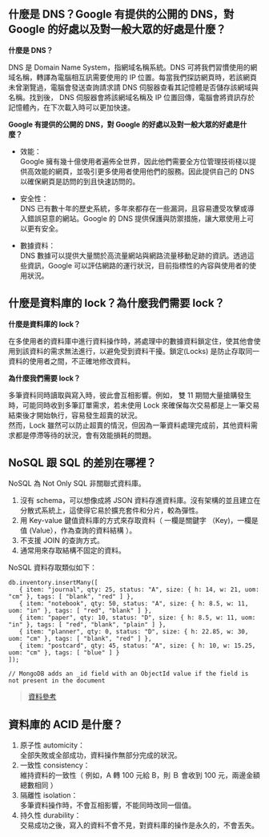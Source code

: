 ## 什麼是 DNS？Google 有提供的公開的 DNS，對 Google 的好處以及對一般大眾的好處是什麼？

**什麼是 DNS？**

DNS 是 Domain Name System，指網域名稱系統。DNS 可將我們習慣使用的網域名稱，轉譯為電腦相互訊需要使用的 IP 位置。每當我們探訪網頁時，若該網頁未曾瀏覽過，電腦會發送查詢請求請 DNS 伺服器查看其記憶體是否儲存該網域與名稱。找到後， DNS 伺服器會將該網域名稱及 IP 位置回傳，電腦會將資訊存於記憶體內，在下次載入時可以更加快速。

**Google 有提供的公開的 DNS，對 Google 的好處以及對一般大眾的好處是什麼？**

* 效能：</br>
	Google 擁有幾十億使用者遍佈全世界，因此他們需要全方位管理技術棧以提供高效能的網頁，並吸引更多使用者使用他們的服務。因此提供自己的 DNS 以確保網頁是訪問的到且快速訪問的。

* 安全性：</br>
	DNS 已有數十年的歷史系統，多年來都存在一些漏洞，且容易遭受攻擊或導入錯誤惡意的網站。Google 的 DNS 提供保護與防禦措施，讓大眾使用上可以更有安全。

* 數據資料：</br>
	DNS 數據可以提供大量關於高流量網站與網路流量移動足跡的資訊。透過這些資訊，Google 可以評估網路的運行狀況，目前指標性的內容與使用者的使用狀況。


## 什麼是資料庫的 lock？為什麼我們需要 lock？

**什麼是資料庫的 lock？**

在多使用者的資料庫中進行資料操作時，將處理中的數據資料鎖定住，使其他會使用到該資料的需求無法進行，以避免受到資料干擾。鎖定(Locks) 是防止存取同一資料的使用者之間，不正確地修改資料。

**為什麼我們需要 lock？**

多筆資料同時讀取與寫入時，彼此會互相影響。例如， 雙 11 期間大量搶購發生時，可能同時收到多筆訂單需求，若未使用 Lock 來確保每次交易都是上一筆交易結束後才開始執行，容易發生超賣的狀況。</br>
然而，Lock 雖然可以防止超賣的情況，但因為一筆資料處理完成前，其他資料需求都是停滯等待的狀況，會有效能損耗的問題。

## NoSQL 跟 SQL 的差別在哪裡？
NoSQL 為 Not Only SQL 非關聯式資料庫。

1. 沒有 schema，可以想像成將 JSON 資料存進資料庫。沒有架構的並且建立在分散式系統上，這使得它易於擴充套件和分片，較為彈性。
2. 用 Key-value 鍵值資料庫的方式來存取資料（ 一欄是關鍵字 （Key)，一欄是值 (Value），作為查詢的資料結構 ）。
3. 不支援 JOIN 的查詢方式。
4. 通常用來存取結構不固定的資料。

NoSQL 資料存取類似如下：

```
db.inventory.insertMany([
   { item: "journal", qty: 25, status: "A", size: { h: 14, w: 21, uom: "cm" }, tags: [ "blank", "red" ] },
   { item: "notebook", qty: 50, status: "A", size: { h: 8.5, w: 11, uom: "in" }, tags: [ "red", "blank" ] },
   { item: "paper", qty: 10, status: "D", size: { h: 8.5, w: 11, uom: "in" }, tags: [ "red", "blank", "plain" ] },
   { item: "planner", qty: 0, status: "D", size: { h: 22.85, w: 30, uom: "cm" }, tags: [ "blank", "red" ] },
   { item: "postcard", qty: 45, status: "A", size: { h: 10, w: 15.25, uom: "cm" }, tags: [ "blue" ] }
]);

// MongoDB adds an _id field with an ObjectId value if the field is not present in the document
```

> [資料參考](https://read01.com/GPnEx.html#.X2ipG5MzZYg)

## 資料庫的 ACID 是什麼？
1. 原子性 automicity：</br>
	全部失敗或全部成功，資料操作無部分完成的狀況。
2. 一致性 consistency：</br>
	維持資料的一致性（ 例如，A 轉 100 元給 B，則 Ｂ 會收到 100 元，兩邊金額總數相同 ）
3. 隔離性 isolation：</br>
	多筆資料操作時，不會互相影響，不能同時改同一個值。
4. 持久性 durability：</br>
	交易成功之後，寫入的資料不會不見，對資料庫的操作是永久的，不會丟失。